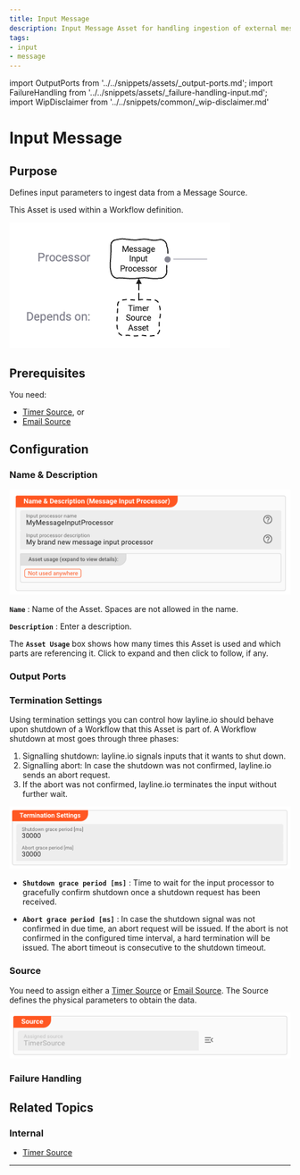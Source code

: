 ```yaml
---
title: Input Message
description: Input Message Asset for handling ingestion of external messages.
tags:
- input
- message
---
```


import OutputPorts from '../../snippets/assets/_output-ports.md';
import FailureHandling from '../../snippets/assets/_failure-handling-input.md';
import WipDisclaimer from '../../snippets/common/_wip-disclaimer.md'

# Input Message

## Purpose

Defines input parameters to ingest data from a Message Source.

This Asset is used within a Workflow definition.

![](.asset-input-message_images/0363922a.png "Asset Dependency Graph (Input Message)")

## Prerequisites

You need:

* [Timer Source](../sources/asset-source-timer), or
* [Email Source](../sources/asset-source-email)

## Configuration

### Name & Description

![](.asset-input-message_images/2200e5f0.png "Name & Description (Input Message)")

**`Name`** : Name of the Asset. Spaces are not allowed in the name.

**`Description`** : Enter a description.

The **`Asset Usage`** box shows how many times this Asset is used and which parts are referencing it. Click to expand and then click to follow, if any.


### Output Ports

<OutputPorts></OutputPorts>

### Termination Settings

Using termination settings you can control how layline.io should behave upon shutdown of a Workflow that this Asset is part of.
A Workflow shutdown at most goes through three phases:

1. Signalling shutdown: layline.io signals inputs that it wants to shut down.
2. Signalling abort: In case the shutdown was not confirmed, layline.io sends an abort request.
3. If the abort was not confirmed, layline.io terminates the input without further wait.

![](.asset-input-message_images/07cbe873.png "Termination Settings (Input Message)")

* **`Shutdown grace period [ms]`** : Time to wait for the input processor to gracefully confirm shutdown once a shutdown request has been received.

* **`Abort grace period [ms]`** : In case the shutdown signal was not confirmed in due time, an abort request will be issued.
  If the abort is not confirmed in the configured time interval, a hard termination will be issued. The abort timeout is consecutive to the shutdown timeout.

### Source

You need to assign either a [Timer Source](../sources/asset-source-timer) or [Email Source](../sources/asset-source-email). 
The Source defines the physical parameters to obtain the data.

![](.asset-input-message_images/e8a26a3e.png "Timer Source (Input Message)")

### Failure Handling

<FailureHandling></FailureHandling>

## Related Topics

### Internal

* [Timer Source](../sources/asset-source-timer)

---

<WipDisclaimer></WipDisclaimer>
